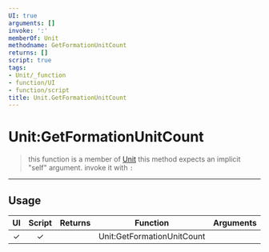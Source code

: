 ```yaml
---
UI: true
arguments: []
invoke: ':'
memberOf: Unit
methodname: GetFormationUnitCount
returns: []
script: true
tags:
- Unit/_function
- function/UI
- function/script
title: Unit.GetFormationUnitCount
---
```

# Unit:GetFormationUnitCount
> this function is a member of [Unit](civ-6/lua/Unit.md)
> this method expects an implicit "self" argument. invoke it with `:`
-----
## Usage
|  UI | Script | Returns | Function | Arguments |
|:---:|:------:|-------:|:--------:|:---------|
|✓|✓||Unit:GetFormationUnitCount||
